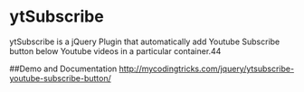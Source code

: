 # ytSubscribe
ytSubscribe is a jQuery Plugin that automatically add Youtube Subscribe button below Youtube videos in a particular container.44

##Demo and Documentation
 http://mycodingtricks.com/jquery/ytsubscribe-youtube-subscribe-button/ 

